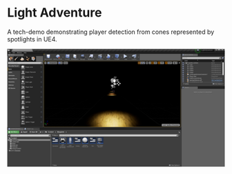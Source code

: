 # Light Adventure
A tech-demo demonstrating player detection from cones represented by spotlights in UE4.

![promo](promo.png)